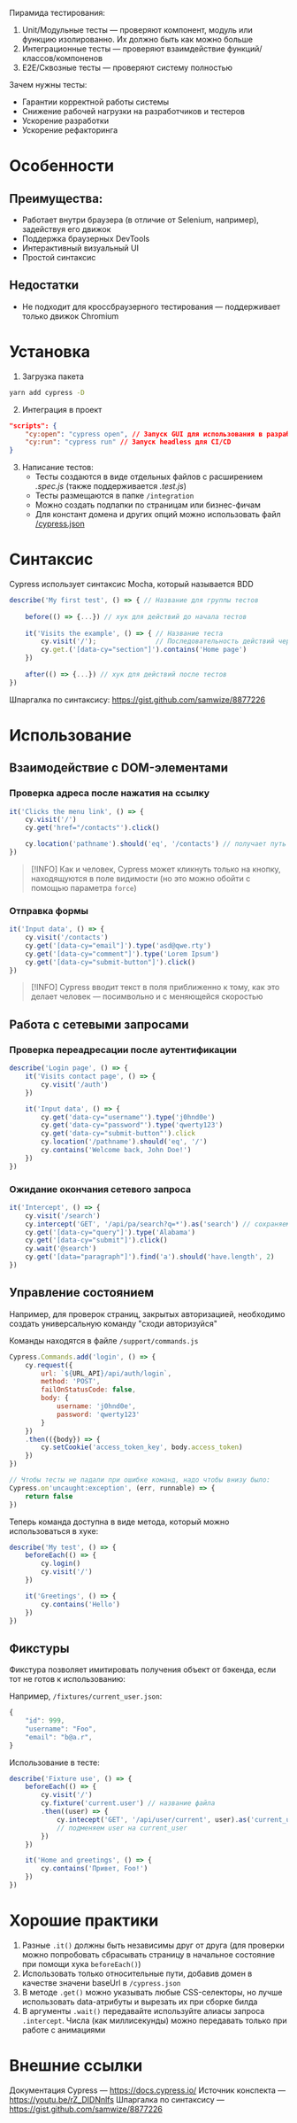 Пирамида тестирования:
1. Unit/Модульные тесты — проверяют компонент, модуль или функцию изолированно. Их должно быть как можно больше
2. Интеграционные тесты — проверяют взаимдействие функций/классов/компоненов
3. E2E/Сквозные тесты — проверяют систему полностью

Зачем нужны тесты:
- Гарантии корректной работы системы
- Снижение рабочей нагрузки на разработчиков и тестеров
- Ускорение разработки
- Ускорение рефакторинга

# Особенности

## Преимущества:
- Работает внутри браузера (в отличие от Selenium, например), задействуя его движок
- Поддержка браузерных DevTools
- Интерактивный визуальный UI
- Простой синтаксис

## Недостатки
- Не подходит для кроссбраузерного тестирования — поддерживает только движок Chromium

# Установка
  1. Загрузка пакета
```sh
yarn add cypress -D
```

2. Интеграция в проект
```json
"scripts": {
	"cy:open": "cypress open", // Запуск GUI для использования в разработке
	"cy:run": "cypress run" // Запуск headless для CI/CD
}
```

3. Написание тестов:
	- Тесты создаются в виде отдельных файлов с расширением *.spec.js* (также поддерживается *.test.js*)
	- Тесты размещаются в папке `/integration`
	- Можно создать подпапки по страницам или бизнес-фичам
	- Для констант домена и других опций можно использовать файл [/cypress.json](https://docs.cypress.io/guides/references/legacy-configuration#cypressjson)

# Синтаксис

Cypress использует синтаксис Mocha, который называется BDD

```js
describe('My first test', () => { // Название для группы тестов
	
	before(() => {...}) // хук для действий до начала тестов
	
	it('Visits the example', () => { // Название теста
		cy.visit('/');               // Последовательность действий через API
		cy.get.('[data-cy="section"]').contains('Home page')
	})
	
	after(() => {...}) // хук для действий после тестов
})
```

Шпаргалка по синтаксису: https://gist.github.com/samwize/8877226

# Использование

## Взаимодействие с DOM-элементами

### Проверка адреса после нажатия на ссылку
```js
it('Clicks the menu link', () => {
	cy.visit('/')
	cy.get('href="/contacts"').click()

	cy.location('pathname').should('eq', '/contacts') // получает путь и смотрит соответствие
})
```
> [!INFO] Как и человек, Cypress может кликнуть только на кнопку, находящуются в поле видимости (но это можно обойти с помощью параметра `force`)

### Отправка формы
```js
it('Input data', () => {
	cy.visit('/contacts')
	cy.get('[data-cy="email"]').type('asd@qwe.rty')
	cy.get('[data-cy="comment"]').type('Lorem Ipsum')
	cy.get('[data-cy="submit-button"]').click()
})
```

> [!INFO] Cypress вводит текст в поля приближенно к тому, как это делает человек — посимвольно и с меняющейся скоростью

## Работа с сетевыми запросами
### Проверка переадресации после аутентификации
```js
describe('Login page', () => {
	it('Visits contact page', () => {
		cy.visit('/auth')
	})

	it('Input data', () => {
		cy.get('data-cy="username"').type('j0hnd0e')
		cy.get('data-cy="password"').type('qwerty123')
		cy.get('data-cy="submit-button"').click
		cy.location('/pathname').should('eq', '/')
		cy.contains('Welcome back, John Doe!')
	})
})
```

### Ожидание окончания сетевого запроса
```js
it('Intercept', () => {
	cy.visit('/search')
	cy.intercept('GET', '/api/pa/search?q=*').as('search') // сохраняем метод и regex запроса, который нужно отловить
	cy.get('[data-cy="query"]').type('Alabama')
	cy.get('[data-cy="submit"]').click()
	cy.wait('@search')
	cy.get('[data="paragraph"]').find('a').should('have.length', 2)
})
```

## Управление состоянием

Например, для проверок страниц, закрытых авторизацией, необходимо создать универсальную команду "сходи авторизуйся"

Команды находятся в файле `/support/commands.js`
```js
Cypress.Commands.add('login', () => {
	cy.request({
		url: `${URL_API}/api/auth/login`,
		method: 'POST',
		failOnStatusCode: false,
		body: {
			username: 'j0hnd0e',
			password: 'qwerty123'
		}
	})
	.then(({body}) => {
		cy.setCookie('access_token_key', body.access_token)
	})
})

// Чтобы тесты не падали при ошибке команд, надо чтобы внизу было:
Cypress.on'uncaught:exception', (err, runnable) => {
	return false
})
```

Теперь команда доступна в виде метода, который можно использоваться в хуке:

```js
describe('My test', () => {
	beforeEach(() => {
		cy.login()
		cy.visit('/')
	})

	it('Greetings', () => {
		cy.contains('Hello')
	})
})
```

## Фикстуры

Фикстура позволяет имитировать получения объект от бэкенда, если тот не готов к использованию:

Например, `/fixtures/current_user.json`:
```js
{
	"id": 999,
	"username": "Foo",
	"email": "b@a.r",
}
```

Использование в тесте:
```js
describe('Fixture use', () => {
	beforeEach(() => {
		cy.visit('/')
		cy.fixture('current.user') // название файла
		.then((user) => {
			cy.intecept('GET', '/api/user/current', user).as('current_user')
			// подменяем user на current_user
		})
	})

	it('Home and greetings', () => {
		cy.contains('Привет, Foo!')
	})
})
```

# Хорошие практики

1. Разные `.it()` должны быть независимы друг от друга (для проверки можно попробовать сбрасывать страницу в начальное состояние при помощи хука `beforeEach()`)
2. Использовать только относительные пути, добавив домен в качестве значени baseUrl в `/cypress.json`
3. В методе `.get()` можно указывать любые CSS-селекторы, но лучше использовать data-атрибуты и вырезать их при сборке билда
4. В аргументы `.wait()` передавайте используйте алиасы запроса `.intercept`. Числа (как миллисекунды) можно передавать только при работе с анимациями

# Внешние ссылки

Документация Cypress — https://docs.cypress.io/
Источник конспекта — https://youtu.be/rZ_DIDNnlfs
Шпаргалка по синтаксису — https://gist.github.com/samwize/8877226